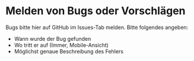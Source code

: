 # Melden von Bugs oder Vorschlägen

Bugs bitte hier auf GitHub im Issues-Tab melden. 
Bitte folgendes angeben:
- Wann wurde der Bug gefunden
- Wo tritt er auf (Immer, Mobile-Ansicht)
- Möglichst genaue Beschreibung des Fehlers


